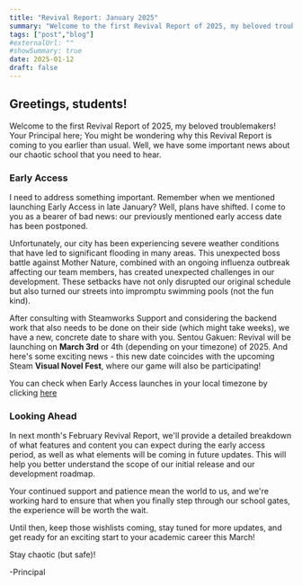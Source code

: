 ```yaml
---
title: "Revival Report: January 2025"
summary: "Welcome to the first Revival Report of 2025, my beloved troublemakers! Your Principal here; You might be wondering why this Revival Report is coming to you earlier than usual ..."
tags: ["post","blog"]
#externalUrl: ""
#showSummary: true
date: 2025-01-12
draft: false
---
```


## Greetings, students!
Welcome to the first Revival Report of 2025, my beloved troublemakers! Your Principal here; You might be wondering why this Revival Report is coming to you earlier than usual. Well, we have some important news about our chaotic school that you need to hear.

### Early Access
I need to address something important. Remember when we mentioned launching Early Access in late January? Well, plans have shifted. I come to you as a bearer of bad news: our previously mentioned early access date has been postponed.

Unfortunately, our city has been experiencing severe weather conditions that have led to significant flooding in many areas. This unexpected boss battle against Mother Nature, combined with an ongoing influenza outbreak affecting our team members, has created unexpected challenges in our development. These setbacks have not only disrupted our original schedule but also turned our streets into impromptu swimming pools (not the fun kind).

After consulting with Steamworks Support and considering the backend work that also needs to be done on their side (which might take weeks), we have a new, concrete date to share with you. Sentou Gakuen: Revival will be launching on **March 3rd** or 4th (depending on your timezone) of 2025. And here's some exciting news - this new date coincides with the upcoming Steam **Visual Novel Fest**, where our game will also be participating!

You can check when Early Access launches in your local timezone by clicking [here](https://www.timeanddate.com/worldclock/fixedtime.html?msg=Sentou+Gakuen%3A+Revival+Early+Access&iso=20250304T01&p1=631&ah=23&am=55)

### Looking Ahead
In next month's February Revival Report, we'll provide a detailed breakdown of what features and content you can expect during the early access period, as well as what elements will be coming in future updates. This will help you better understand the scope of our initial release and our development roadmap.

Your continued support and patience mean the world to us, and we're working hard to ensure that when you finally step through our school gates, the experience will be worth the wait.

Until then, keep those wishlists coming, stay tuned for more updates, and get ready for an exciting start to your academic career this March!

Stay chaotic (but safe)!

-Principal